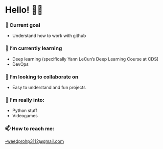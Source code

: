 # Hello! 🙋‍♂️


### 👺 Current goal
 - Understand how to work with github
### 🌱 I’m currently learning
 - Deep learning (specifically Yann LeCun’s Deep Learning Course at CDS)
 - DevOps
### 👯 I’m looking to collaborate on
 - Easy to understand and fun projects
### 💬 I'm really into:
 - Python stuff
 - Videogames 
 
### 📫 How to reach me:
 -weedprohp3112@gmail.com
